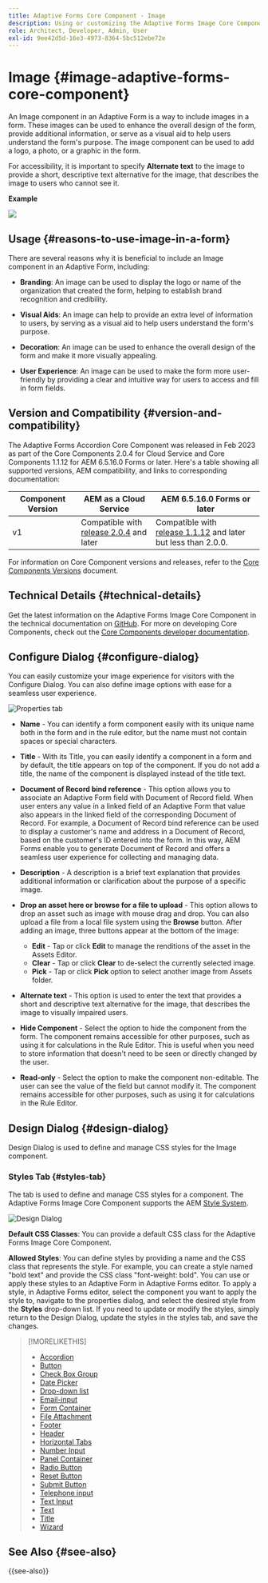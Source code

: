 ```yaml
---
title: Adaptive Forms Core Component - Image
description: Using or customizing the Adaptive Forms Image Core Component.
role: Architect, Developer, Admin, User
exl-id: 9ee42d5d-16e3-4973-8364-5bc512ebe72e
---
```

# Image {#image-adaptive-forms-core-component}

An Image component in an Adaptive Form is a way to include images in a form. These images can be used to enhance the overall design of the form, provide additional information, or serve as a visual aid to help users understand the form's purpose. The image component can be used to add a logo, a photo, or a graphic in the form.

For accessibility, it is important to specify **Alternate text** to the image to provide a short, descriptive text alternative for the image, that describes the image to users who cannot see it.


**Example**

![](/help/adaptive-forms/assets/image.png)


## Usage {#reasons-to-use-image-in-a-form}

There are several reasons why it is beneficial to include an Image component in an Adaptive Form, including:

*   **Branding**: An image can be used to display the logo or name of the organization that created the form, helping to establish brand recognition and credibility.

*   **Visual Aids**: An image can help to provide an extra level of information to users, by serving as a visual aid to help users understand the form's purpose.

*   **Decoration**: An image can be used to enhance the overall design of the form and make it more visually appealing.

*   **User Experience**: An image can be used to make the form more user-friendly by providing a clear and intuitive way for users to access and fill in form fields.

## Version and Compatibility {#version-and-compatibility}

The Adaptive Forms Accordion Core Component was released in Feb 2023 as part of the Core Components 2.0.4 for Cloud Service and Core Components 1.1.12 for AEM 6.5.16.0 Forms or later. Here's a table showing all supported versions, AEM compatibility, and links to corresponding documentation:

|Component Version|AEM as a Cloud Service|AEM 6.5.16.0 Forms or later|
|---|---|---|
|v1|Compatible with<br>[release 2.0.4](/help/adaptive-forms/version.md) and later| Compatible with<br>[release 1.1.12](/help/adaptive-forms/version.md) and later but less than 2.0.0.|

For information on Core Component versions and releases, refer to the [Core Components Versions](/help/adaptive-forms/version.md) document.


<!-- ## Sample Component Output {#sample-component-output}

To experience the Accordion Component as well as see examples of its configuration options as well as HTML and JSON output, visit the [Component Library](https://adobe.com/go/aem_cmp_library_accordion). -->

## Technical Details {#technical-details}

Get the latest information on the Adaptive Forms Image Core Component in the technical documentation on [GitHub](https://github.com/adobe/aem-core-forms-components/tree/master/ui.af.apps/src/main/content/jcr_root/apps/core/fd/components/form/image/v1/image). For more on developing Core Components, check out the [Core Components developer documentation](/help/developing/overview.md).


## Configure Dialog {#configure-dialog}

You can easily customize your image experience for visitors with the Configure Dialog. You can also define image options with ease for a seamless user experience.

![Properties tab](/help/adaptive-forms/assets/image_properties.png)

*   **Name** - You can identify a form component easily with its unique name both in the form and in the rule editor, but the name must not contain spaces or special characters.

*   **Title** - With its Title, you can easily identify a component in a form and by default, the title appears on top of the component. If you do not add a title, the name of the component is displayed instead of the title text.

*   **Document of Record bind reference** - This option allows you to associate an Adaptive Form field with Document of Record field. When user enters any value in a linked field of an Adaptive Form that value also appears in the linked field of the corresponding Document of Record. For example, a Document of Record bind reference can be used to display a customer's name and address in a Document of Record, based on the customer's ID entered into the form. In this way, AEM Forms enable you to generate Document of Record and offers a seamless user experience for collecting and managing data.

*   **Description** - A description is a brief text explanation that provides additional information or clarification about the purpose of a specific image. 

*   **Drop an asset here or browse for a file to upload** - This option allows to drop an asset such as image with mouse drag and drop. You can also upload a file from a local file system using the **Browse** button. After adding an image, three buttons appear at the bottom of the image:
    * **Edit** - Tap or click **Edit** to manage the renditions of the asset in the Assets Editor.
    * **Clear** - Tap or click **Clear** to de-select the currently selected image.
    * **Pick** - Tap or click **Pick**  option to select another image from Assets folder.

*   **Alternate text** - This option is used to enter the text that provides a short and descriptive text alternative for the image, that describes the image to visually impaired users.

*   **Hide Component** - Select the option to hide the component from the form. The component remains accessible for other purposes, such as using it for calculations in the Rule Editor. This is useful when you need to store information that doesn't need to be seen or directly changed by the user. 

*   **Read-only** - Select the option to make the component non-editable. The user can see the value of the field but cannot modify it. The component remains accessible for other purposes, such as using it for calculations in the Rule Editor.

## Design Dialog {#design-dialog}

Design Dialog is used to define and manage CSS styles for the Image component.

### Styles Tab {#styles-tab}

The tab is used to define and manage CSS styles for a component. The Adaptive Forms Image Core Component supports the AEM [Style System](/help/get-started/authoring.md#component-styling).

![Design Dialog](/help/adaptive-forms/assets/image_designdialog.png)

**Default CSS Classes**: You can provide a default CSS class for the Adaptive Forms Image Core Component. 

**Allowed Styles**: You can define styles by providing a name and the CSS class that represents the style. For example, you can create a style named "bold text" and provide the CSS class "font-weight: bold". You can use or apply these styles to an Adaptive Form in Adaptive Forms editor. To apply a style, in Adaptive Forms editor, select the component you want to apply the style to, navigate to the properties dialog, and select the desired style from the **Styles** drop-down list. If you need to update or modify the styles, simply return to the Design Dialog, update the styles in the styles tab, and save the changes.

<!--

## Related article {#related-article}

* [Create a standalone Adaptive Form](https://experienceleague.adobe.com/docs/experience-manager-cloud-service/content/forms/adaptive-forms-authoring/authoring-adaptive-forms-core-components/create-an-adaptive-form-on-forms-cs/creating-adaptive-form-core-components.html)

-->


>[!MORELIKETHIS]
>
>* [Accordion](/help/adaptive-forms/components/accordion.md)
>* [Button](/help/adaptive-forms/components/button.md)
>* [Check Box Group](/help/adaptive-forms/components/checkbox-group.md)
>* [Date Picker](/help/adaptive-forms/components/date-picker.md)
>* [Drop-down list](/help/adaptive-forms/components/drop-down.md)
>* [Email-input](/help/adaptive-forms/components/email-input.md)
>* [Form Container](/help/adaptive-forms/components/form-container.md)
>* [File Attachment](/help/adaptive-forms/components/file-attachment.md)
>* [Footer](/help/adaptive-forms/components/footer.md)
>* [Header](/help/adaptive-forms/components/header.md)
>* [Horizontal Tabs](/help/adaptive-forms/components/horizontal-tabs.md)
>* [Number Input](/help/adaptive-forms/components/number-input.md)
>* [Panel Container](/help/adaptive-forms/components/panel-container.md)
>* [Radio Button](/help/adaptive-forms/components/radio-button.md)
>* [Reset Button](/help/adaptive-forms/components/reset-button.md)
>* [Submit Button](/help/adaptive-forms/components/submit-button.md)
>* [Telephone input](/help/adaptive-forms/components/telephone-input.md)
>* [Text Input](/help/adaptive-forms/components/text-input.md)
>* [Text](/help/adaptive-forms/components/text.md)
>* [Title](/help/adaptive-forms/components/title.md)
>* [Wizard](/help/adaptive-forms/components/wizard.md)

## See Also {#see-also}

{{see-also}}